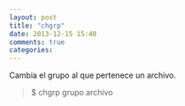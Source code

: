 ```yaml
---
layout: post
title: "chgrp"
date: 2013-12-15 15:40
comments: true
categories: 
---
```

Cambia el grupo al que pertenece un archivo.

>$ chgrp grupo archivo

